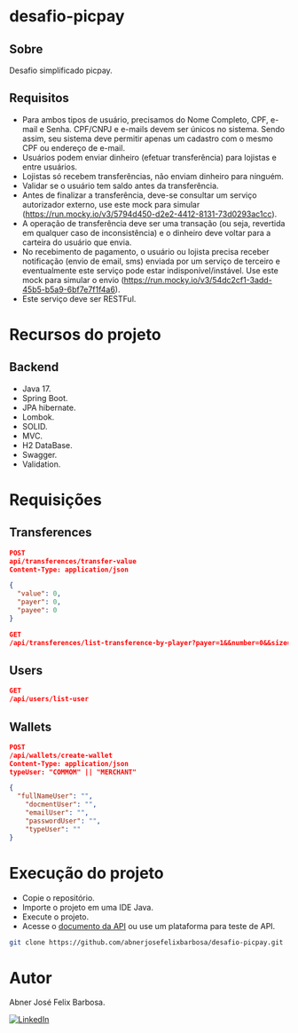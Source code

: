 # desafio-picpay

## Sobre

Desafio simplificado picpay.

## Requisitos

- Para ambos tipos de usuário, precisamos do Nome Completo, CPF, e-mail e Senha. CPF/CNPJ e e-mails devem ser únicos no sistema. Sendo assim, seu sistema deve permitir apenas um cadastro com o mesmo CPF ou endereço de e-mail.
- Usuários podem enviar dinheiro (efetuar transferência) para lojistas e entre usuários.
- Lojistas só recebem transferências, não enviam dinheiro para ninguém.
- Validar se o usuário tem saldo antes da transferência.
- Antes de finalizar a transferência, deve-se consultar um serviço autorizador externo, use este mock para simular (https://run.mocky.io/v3/5794d450-d2e2-4412-8131-73d0293ac1cc).
- A operação de transferência deve ser uma transação (ou seja, revertida em qualquer caso de inconsistência) e o dinheiro deve voltar para a carteira do usuário que envia.
- No recebimento de pagamento, o usuário ou lojista precisa receber notificação (envio de email, sms) enviada por um serviço de terceiro e eventualmente este serviço pode estar indisponível/instável. Use este mock para simular o envio (https://run.mocky.io/v3/54dc2cf1-3add-45b5-b5a9-6bf7e7f1f4a6).
- Este serviço deve ser RESTFul.

# Recursos do projeto

## Backend

- Java 17.
- Spring Boot.
- JPA hibernate.
- Lombok.
- SOLID.
- MVC.
- H2 DataBase.
- Swagger.
- Validation.

# Requisições 

## Transferences

```JSON
POST
api/transferences/transfer-value
Content-Type: application/json

{
  "value": 0,
  "payer": 0,
  "payee": 0
}

GET
/api/transferences/list-transference-by-player?payer=1&&number=0&&size=5
```

## Users

```JSON
GET
/api/users/list-user
```

## Wallets

```JSON
POST
/api/wallets/create-wallet
Content-Type: application/json
typeUser: "COMMOM" || "MERCHANT"

{
  "fullNameUser": "",
	"docmentUser": "",
	"emailUser": "",
	"passwordUser": "",
	"typeUser": ""
}
```

# Execução do projeto

- Copie o repositório.
- Importe o projeto em uma IDE Java.
- Execute o projeto.
- Acesse o [documento da API](http://localhost:8080/swagger-ui/index.html) ou use um plataforma para teste de API.

```bash
git clone https://github.com/abnerjosefelixbarbosa/desafio-picpay.git
```

# Autor

Abner José Felix Barbosa.

[![LinkedIn](https://img.shields.io/badge/LinkedIn-0077B5?style=for-the-badge&logo=linkedin&logoColor=white)](https://www.linkedin.com/in/abner-jose-feliz-barbosa/)

